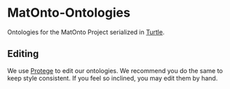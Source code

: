 MatOnto-Ontologies
==================

Ontologies for the MatOnto Project serialized in [Turtle](http://www.w3.org/TeamSubmission/turtle/).


Editing
-------

We use [Protege](http://protege.stanford.edu/) to edit our ontologies.  We recommend you do the same to keep style consistent.  If you feel so inclined, you may edit them by hand.